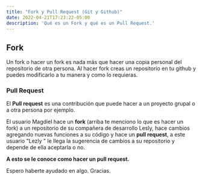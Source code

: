 ```yaml
---
title: "Fork y Pull Request (Git y Github)"
date: 2022-04-21T17:23:22-05:00
description: 'Qué es un Fork y qué es un Pull Request.'
---
```


## Fork

Un fork o hacer un fork es nada más que hacer una copia personal del repositorio de otra persona.
Al hacer fork creas un repositorio en tu github y puedes modificarlo a tu manera y como lo requieras.

### Pull Request

El **Pull request** es una contribución que puede hacer a un proyecto grupal o a otra persona por ejemplo.

El usuario Magdiel hace un **fork** (arriba te menciono lo que es hacer un fork) a un repositorio de su compañera de desarrollo Lesly, hace cambios agregando nuevas funciones a su código y hace un **pull request**, a este usuario "Lezly " le llega la sugerencia de cambios a su repositorio y depende de ella aceptarla o no.

**A esto se le conoce como hacer un pull request.**


Espero haberte ayudado en algo. Gracias.